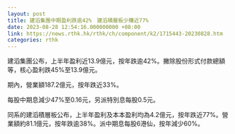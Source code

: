 ```yaml
---
layout: post
title: 建滔集團中期盈利跌逾42%　建滔積層板少賺近77%
date: 2023-08-28 12:54:16.000000000 +08:00
link: https://news.rthk.hk/rthk/ch/component/k2/1715443-20230828.htm
categories: rthk
---
```


建滔集團公布，上半年盈利近13.9億元，按年跌逾42%。撇除股份形式付款總額等，核心盈利跌45%至13.9億元。

期內，營業額187.2億元，按年跌近33%。

每股中期息減少47%至0.16元，另派特別息每股0.5元。

同系的建滔積層板公布，上半年盈利及本本盈利均為4.2億元，按年跌近77%。營業額約81.1億元，按年跌逾38%。派中期息每股6港仙，按年減少60%。
